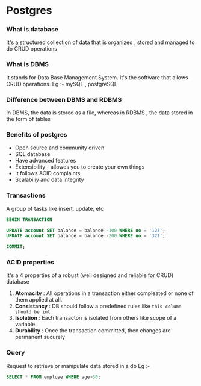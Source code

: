 # Postgres

### What is database
It's a structured collection of data that is organized , stored and managed to do CRUD operations

### What is DBMS
It stands for Data Base Management System. It's the software that allows CRUD operations.
Eg :- mySQL , postgreSQL

### Difference between DBMS and RDBMS
In DBMS, the data is stored as a file, whereas in RDBMS , the data stored in the form of tables

### Benefits of postgres
- Open source and community driven
- SQL database
- Have advanced features
- Extensibility - allowes you to create your own things
- It follows ACID complaints
- Scalabiliy and data integrity

### Transactions
A group of tasks like insert, update, etc

```sql
BEGIN TRANSACTION

UPDATE account SET balance = balance -100 WHERE no = '123';
UPDATE account SET balance = balance -200 WHERE no = '321';

COMMIT;

```

### ACID properties
It's a 4 properties of a robust (well designed and reliable for CRUD)  database

1. **Atomacity** : All operations in a transaction either compleated or none of them applied at all.
2. **Consistancy** : DB should follow a predefined rules like `this column should be int`
3. **Isolation** : Each transacton is isolated from others like scope of a variable
4. **Durability** : Once the transaction committed, then changes are permanent sucurely

### Query 
Request to retrieve or manipulate data stored in a db
Eg :-
```sql
SELECT * FROM employe WHERE age>30;
```
